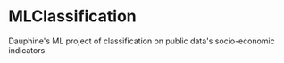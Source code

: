 # MLClassification
Dauphine's ML project of classification on public data's socio-economic indicators
